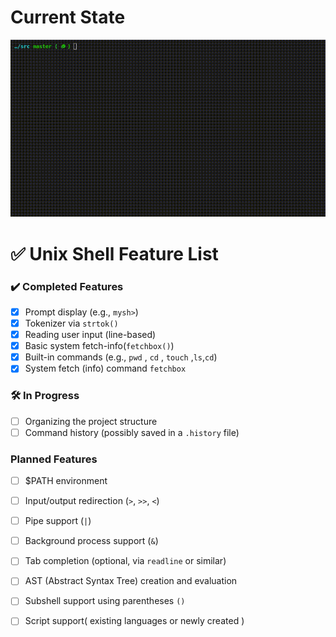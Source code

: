 # Current State

![Demo](assets/ashelagif.gif)

# ✅ Unix Shell Feature List

### ✔️ Completed Features
- [x] Prompt display (e.g., `mysh>`)
- [x] Tokenizer via `strtok()`
- [x] Reading user input (line-based)
- [x] Basic system fetch-info(`fetchbox()`)
- [x] Built-in commands (e.g., `pwd` , `cd` , `touch` ,`ls`,`cd`)
- [x] System fetch (info) command `fetchbox`
### 🛠️ In Progress
- [ ] Organizing the project structure
- [ ] Command history (possibly saved in a `.history` file)
### Planned Features
- [ ] $PATH environment
- [ ] Input/output redirection (`>`, `>>`, `<`)
- [ ] Pipe support (`|`)
- [ ] Background process support (`&`)
- [ ] Tab completion (optional, via `readline` or similar)
- [ ] AST (Abstract Syntax Tree) creation and evaluation
- [ ] Subshell support using parentheses `()`
- [ ] Script support( existing languages or newly created ) 

